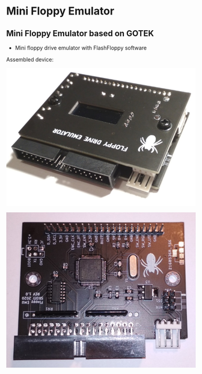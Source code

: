 # Mini Floppy Emulator
## Mini Floppy Emulator based on GOTEK

* Mini floppy drive emulator with FlashFloppy software

Assembled device:
 
![Mini Floppy Emulator Assembled](/photos/fdd_emu_01.jpg)

![Mini Floppy Emulator](/photos/fdd_emu_03.jpg)
